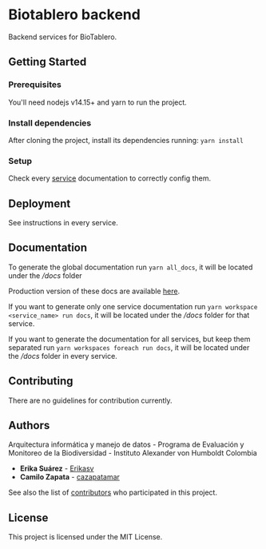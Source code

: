 # Biotablero backend
Backend services for BioTablero.

## Getting Started

### Prerequisites
You'll need nodejs v14.15+ and yarn to run the project.

### Install dependencies
After cloning the project, install its dependencies running: `yarn install`

### Setup
Check every [service](./services) documentation to correctly config them.

## Deployment

See instructions in every service.

## Documentation
To generate the global documentation run `yarn all_docs`, it will be located under the */docs* folder

Production version of these docs are available [here](https://pem-humboldt.github.io/biotablero-backend/).

If you want to generate only one service documentation run `yarn workspace <service_name> run docs`, it will be located under the */docs* folder for that service.

If you want to generate the documentation for all services, but keep them separated run `yarn workspaces foreach run docs`, it will be located under the */docs* folder in every service.

## Contributing

There are no guidelines for contribution currently.

## Authors
Arquitectura informática y manejo de datos - Programa de Evaluación y Monitoreo de la Biodiversidad - Instituto Alexander von Humboldt Colombia

- **Erika Suárez** - [Erikasv](https://github.com/erikasv)
- **Camilo Zapata** - [cazapatamar](https://github.com/cazapatamar)

See also the list of [contributors](https://github.com/PEM-Humboldt/biotablero-backend/graphs/contributors) who participated in this project.

## License
This project is licensed under the MIT License.
